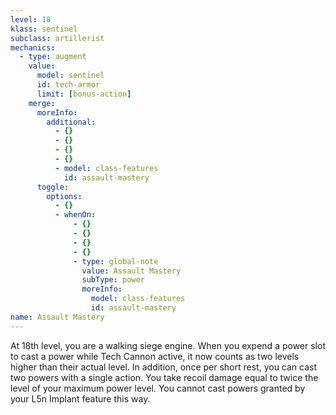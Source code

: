 ```yaml
---
level: 18
klass: sentinel
subclass: artillerist
mechanics:
  - type: augment
    value:
      model: sentinel
      id: tech-armor
      limit: [bonus-action]
    merge:
      moreInfo:
        additional:
          - {}
          - {}
          - {}
          - {}
          - model: class-features
            id: assault-mastery
      toggle:
        options:
          - {}
          - whenOn:
              - {}
              - {}
              - {}
              - {}
              - type: global-note
                value: Assault Mastery
                subType: power
                moreInfo:
                  model: class-features
                  id: assault-mastery
name: Assault Mastery
---
```

At 18th level, you are a walking siege engine. When you expend a power slot to cast a power while Tech Cannon active,
it now counts as two levels higher than their actual level. In addition, once per short rest, you can cast two
powers with a single action. You take recoil damage equal to twice the level of your maximum power level. You cannot
cast powers granted by your L5n Implant feature this way.

